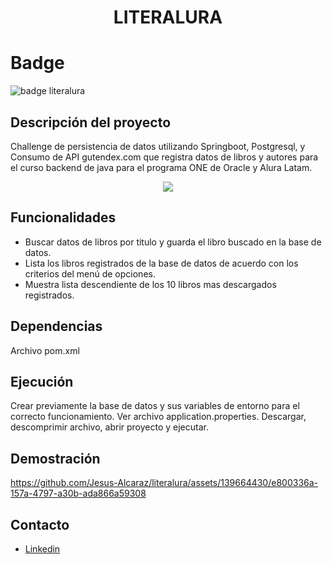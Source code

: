 <h1 align="center"> LITERALURA </h1>

# Badge

![badge literalura](https://github.com/Jesus-Alcaraz/literalura/assets/139664430/56e98269-c65c-4699-a870-9ab137426379)


## Descripción del proyecto

Challenge de persistencia de datos utilizando Springboot, Postgresql, y Consumo de API gutendex.com que registra datos de libros y autores para el curso backend de java para el programa ONE de Oracle y Alura Latam.

<p align="center"><img src="https://github.com/Jesus-Alcaraz/literalura/assets/139664430/80296397-4a43-4fd2-af0d-46b2489becdb"></p>

## Funcionalidades

* Buscar datos de libros por titulo y guarda el libro buscado en la base de datos.
* Lista los libros registrados de la base de datos de acuerdo con los criterios del menú de opciones.
* Muestra lista descendiente de los 10 libros mas descargados registrados.

## Dependencias

Archivo pom.xml

## Ejecución

Crear previamente la base de datos y sus variables de entorno para el correcto funcionamiento. Ver archivo application.properties.
Descargar, descomprimir archivo, abrir proyecto y ejecutar.

## Demostración 


https://github.com/Jesus-Alcaraz/literalura/assets/139664430/e800336a-157a-4797-a30b-ada866a59308



## Contacto
 * [Linkedin](https://www.linkedin.com/in/jesus-alcaraz-)






